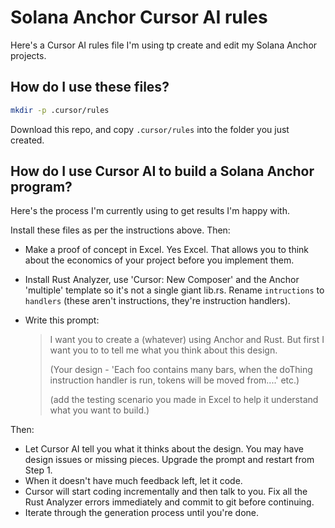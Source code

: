 # Solana Anchor Cursor AI rules

Here's a Cursor AI rules file I'm using tp create and edit my Solana Anchor projects.

## How do I use these files?

```bash
mkdir -p .cursor/rules
```

Download this repo, and copy `.cursor/rules` into the folder you just created.

## How do I use Cursor AI to build a Solana Anchor program?

Here's the process I'm currently using to get results I'm happy with.

Install these files as per the instructions above.
Then:

- Make a proof of concept in Excel. Yes Excel. That allows you to think about the economics of your project before you implement them.

- Install Rust Analyzer, use 'Cursor: New Composer' and the Anchor 'multiple' template so it's not a single giant lib.rs. Rename `intructions` to `handlers` (these aren't instructions, they're instruction handlers).

- Write this prompt:
  > I want you to create a (whatever) using Anchor and Rust. But first I want you to to tell me what you think about this design.
  >
  > (Your design - 'Each foo contains many bars, when the doThing instruction handler is run, tokens will be moved from....' etc.)
  >
  > (add the testing scenario you made in Excel to help it understand what you want to build.)

Then:

- Let Cursor AI tell you what it thinks about the design. You may have design issues or missing pieces. Upgrade the prompt and restart from Step 1.
- When it doesn't have much feedback left, let it code.
- Cursor will start coding incrementally and then talk to you. Fix all the Rust Analyzer errors immediately and commit to git before continuing.
- Iterate through the generation process until you're done.
